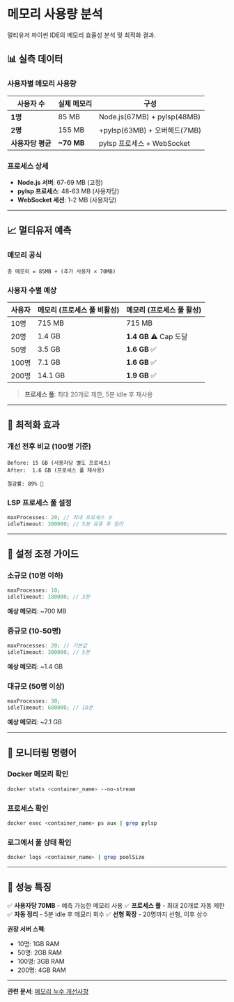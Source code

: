 # 메모리 사용량 분석

멀티유저 파이썬 IDE의 메모리 효율성 분석 및 최적화 결과.

## 📊 실측 데이터

### 사용자별 메모리 사용량

| 사용자 수         | 실제 메모리 | 구성                         |
| ----------------- | ----------- | ---------------------------- |
| **1명**           | 85 MB       | Node.js(67MB) + pylsp(48MB)  |
| **2명**           | 155 MB      | +pylsp(63MB) + 오버헤드(7MB) |
| **사용자당 평균** | **~70 MB**  | pylsp 프로세스 + WebSocket   |

### 프로세스 상세

- **Node.js 서버**: 67-69 MB (고정)
- **pylsp 프로세스**: 48-63 MB (사용자당)
- **WebSocket 세션**: 1-2 MB (사용자당)

---

## 📈 멀티유저 예측

### 메모리 공식

```
총 메모리 = 85MB + (추가 사용자 × 70MB)
```

### 사용자 수별 예상

| 사용자 | 메모리 (프로세스 풀 비활성) | 메모리 (프로세스 풀 활성) |
| ------ | --------------------------- | ------------------------- |
| 10명   | 715 MB                      | 715 MB                    |
| 20명   | 1.4 GB                      | **1.4 GB** ⚠️ Cap 도달    |
| 50명   | 3.5 GB                      | **1.6 GB** ✅             |
| 100명  | 7.1 GB                      | **1.6 GB** ✅             |
| 200명  | 14.1 GB                     | **1.9 GB** ✅             |

> **프로세스 풀**: 최대 20개로 제한, 5분 idle 후 재사용

---

## 🎯 최적화 효과

### 개선 전후 비교 (100명 기준)

```
Before: 15 GB (사용자당 별도 프로세스)
After:  1.6 GB (프로세스 풀 재사용)

절감률: 89% 🎉
```

### LSP 프로세스 풀 설정

```javascript
maxProcesses: 20; // 최대 프로세스 수
idleTimeout: 300000; // 5분 유휴 후 정리
```

---

## 🔧 설정 조정 가이드

### 소규모 (10명 이하)

```javascript
maxProcesses: 10;
idleTimeout: 180000; // 3분
```

**예상 메모리**: ~700 MB

### 중규모 (10-50명)

```javascript
maxProcesses: 20; // 기본값
idleTimeout: 300000; // 5분
```

**예상 메모리**: ~1.4 GB

### 대규모 (50명 이상)

```javascript
maxProcesses: 30;
idleTimeout: 600000; // 10분
```

**예상 메모리**: ~2.1 GB

---

## 📝 모니터링 명령어

### Docker 메모리 확인

```bash
docker stats <container_name> --no-stream
```

### 프로세스 확인

```bash
docker exec <container_name> ps aux | grep pylsp
```

### 로그에서 풀 상태 확인

```bash
docker logs <container_name> | grep poolSize
```

---

## 🚀 성능 특징

✅ **사용자당 70MB** - 예측 가능한 메모리 사용
✅ **프로세스 풀** - 최대 20개로 자동 제한
✅ **자동 정리** - 5분 idle 후 메모리 회수
✅ **선형 확장** - 20명까지 선형, 이후 상수

**권장 서버 스펙**:

- 10명: 1GB RAM
- 50명: 2GB RAM
- 100명: 3GB RAM
- 200명: 4GB RAM

---

**관련 문서**: [메모리 누수 개선사항](./MEMORY_LEAK_FIXES.md)
